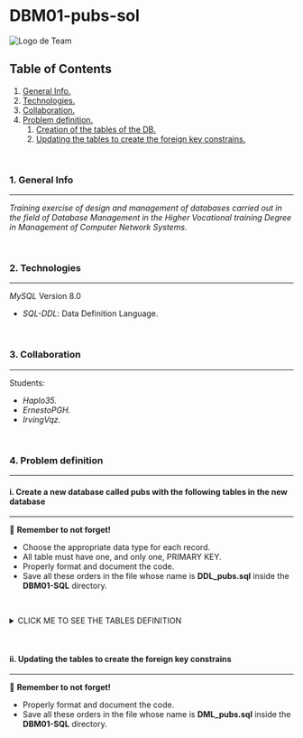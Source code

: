 # DBM01-pubs-sol

![Logo de Team](https://github.com/ana-polo/DBM01-pubs/blob/main/DBM.gif "Team logo")

<a name="top"></a>

## Table of Contents

1. [General Info.](#general-info)
2. [Technologies.](#technologies)
3. [Collaboration.](#collaboration)
4. [Problem definition.](#problem-definition)
    1. [Creation of the tables of the DB.](#create)
    2. [Updating the tables to create the foreign key constrains.](#fk-constraint)

&nbsp;
<a name="general-info"></a>

### 1. General Info

***
*Training exercise of design and management of databases carried out in the field of Database Management in the Higher Vocational training Degree in Management of Computer Network Systems.*

&nbsp;
<a name="technologies"></a>

### 2. Technologies

***
*MySQL* Version 8.0

- *SQL-DDL*: Data Definition Language.

&nbsp;
<a name="collaboration"></a>

### 3. Collaboration

***
Students:

- *Haplo35.*
- *ErnestoPGH.*
- *IrvingVqz.*

&nbsp;
<a name="problem-definition"></a>

### 4. Problem definition

***
<a name="create"></a>

#### i. Create a new database called pubs with the following tables in the new database
****


👀 **Remember to not forget!**

- Choose the appropriate data type for each record.
- All table must have one, and only one, PRIMARY KEY.
- Properly format and document the code.
- Save all these orders in the file whose name is **DDL_pubs.sql** inside the **DBM01-SQL** directory.

&nbsp;
<details>
    <summary>CLICK ME TO SEE THE TABLES DEFINITION</summary>

<br />

##### PUBS

        - id_pub IDENTIFIER. 
        - pub_name 
        - address 
        - cif
        - first_day
        - time_open
        - post_code 
        - town
  
##### PUB_OWNWER  

        - id_nif IDENTIFIER.
        - owner_name
        - address
        - pub

##### EMPLOYER

        - id_nif IDENTIFIER.
        - employer_name
        - address
    
##### TOWN

        - id_town IDENTIFIER.
        - name

##### PRODUCT  

        - id_product IDENTIFIER.
        - stock      
        - price 
        - fk_id_pub
 
##### PUB_EMPLOYER  

        - fk_id_pub IDENTIFIER.       
        - id_employer IDENTIFIER.
        - role

</details>

&nbsp;
&nbsp;
<a name="fk-constraint"></a>

#### ii. Updating the tables to create the foreign key constrains
****


👀 **Remember to not forget!**

- Properly format and document the code.
- Save all these orders in the file whose name is **DML_pubs.sql** inside the **DBM01-SQL** directory.
